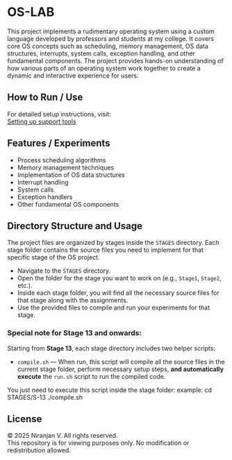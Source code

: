 # OS-LAB

This project implements a rudimentary operating system using a custom language developed by professors and students at my college. It covers core OS concepts such as scheduling, memory management, OS data structures, interrupts, system calls, exception handling, and other fundamental components. The project provides hands-on understanding of how various parts of an operating system work together to create a dynamic and interactive experience for users.

## How to Run / Use

For detailed setup instructions, visit:  
[Setting up support tools](https://exposnitc.github.io/support_tools-files/setting-up.html)

## Features / Experiments

- Process scheduling algorithms  
- Memory management techniques  
- Implementation of OS data structures  
- Interrupt handling  
- System calls  
- Exception handlers  
- Other fundamental OS components

## Directory Structure and Usage

The project files are organized by stages inside the `STAGES` directory. Each stage folder contains the source files you need to implement for that specific stage of the OS project.

- Navigate to the `STAGES` directory.
- Open the folder for the stage you want to work on (e.g., `Stage1`, `Stage2`, etc.).
- Inside each stage folder, you will find all the necessary source files for that stage along with the assignments.
- Use the provided files to compile and run your experiments for that stage.
  
### Special note for Stage 13 and onwards:

Starting from **Stage 13**, each stage directory includes two helper scripts:

- `compile.sh` — When run, this script will compile all the source files in the current stage folder, perform necessary setup steps, **and automatically execute** the `run.sh` script to run the compiled code.

You just need to execute this script inside the stage folder:
    example:
      cd STAGES/S-13
      ./compile.sh


## License

© 2025 Niranjan V. All rights reserved.  
This repository is for viewing purposes only. No modification or redistribution allowed.
